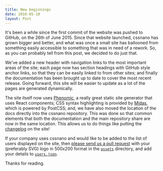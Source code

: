 ```yaml
---
title: New beginnings
date: 2016-05-10
layout: Post
---
```


It's been a while since the first commit of the website was pushed to GitHub, on
the 26th of June 2015. Since that website launched, cssnano has grown bigger and
better, and what was once a small site has ballooned from something easily
accessible to something that was in need of a rework. So, as you can probably
tell from this post, we decided to do just that.

We've added a new header with navigation links to the most important areas of
the site; each page now has section headings with GitHub style anchor links, so
that they can be easily linked to from other sites; and finally the
documentation has been brought up to date to cover the most recent release.
Going forward, this site will be easier to update as a lot of the pages are
generated dynamically.

The site itself now uses [Phenomic](https://phenomic.io/), a really great static
site generator that uses React components; CSS syntax highlighting is
provided by [Midas](http://midasjs.com), which is powered by PostCSS; and, we
have also moved the location of the docs directly into the cssnano repository.
This was done so that common elements that both the documentation and the main
repository share are now in the same location. This allows us to do things like
putting the [changelog](/changelog) on the site!

If your company uses cssnano and would like to be added to the list of users
displayed on the site, then [please send us a pull request](https://github.com/ben-eb/cssnano/pulls) with your
(preferably SVG) logo in 500x200 format in the [`assets`](https://github.com/ben-eb/cssnano/tree/master/site/content/assets)
directory, and add your details to [`users.json`](https://github.com/ben-eb/cssnano/tree/master/site/users.json).

Thanks for reading.
